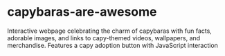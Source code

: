 # capybaras-are-awesome
Interactive webpage celebrating the charm of capybaras with fun facts, adorable images, and links to capy-themed videos, wallpapers, and merchandise. Features a capy adoption button with JavaScript interaction
